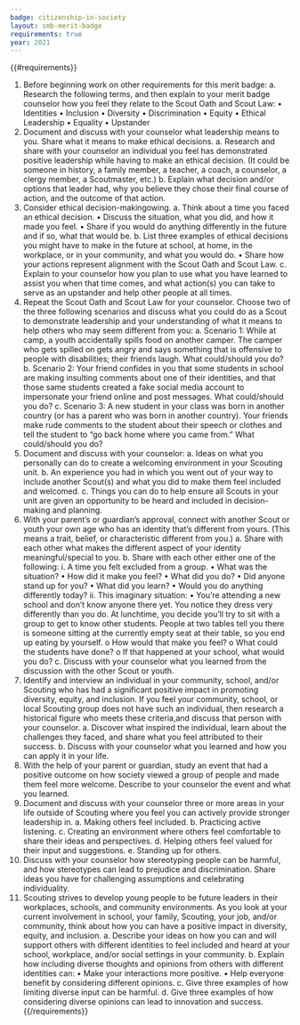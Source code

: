 ```yaml
---
badge: citizenship-in-society
layout: smb-merit-badge
requirements: true
year: 2021
---
```


{{#requirements}}
1. Before beginning work on other requirements for this merit badge:
    a. Research the following terms, and then explain to your merit badge counselor how you feel they relate to the Scout Oath and Scout Law:
            • Identities
            • Inclusion
            • Diversity
            • Discrimination
            • Equity
            • Ethical Leadership
            • Equality
            • Upstander
2. Document and discuss with your counselor what leadership means to you.  Share what it means to make ethical decisions.
    a. Research and share with your counselor an individual you feel has demonstrated positive leadership while having to make an ethical decision.  (It could be someone in history, a family member, a teacher, a coach, a counselor, a clergy member, a Scoutmaster, etc.)
    b. Explain what decision and/or options that leader had, why you believe they chose their final course of action, and the outcome of that action.
3. Consider ethical decision-makingowing.
    a. Think about a time you faced an ethical decision.
        • Discuss the situation, what you did, and how it made you feel.
        • Share if you would do anything differently in the future and if so, what that would be.
    b. List three examples of ethical decisions you might have to make in the future at school, at home, in the workplace, or in your community, and what you would do.
        • Share how your actions represent alignment with the Scout Oath and Scout Law.
    c. Explain to your counselor how you plan to use what you have learned to assist you when that time comes, and what action(s) you can take to serve as an upstander and help other people at all times.
4. Repeat the Scout Oath and Scout Law for your counselor. Choose two of the three following scenarios and discuss what you could do as a Scout to demonstrate leadership and your understanding of what it means to help others who may seem different from you:
    a. Scenario 1: While at camp, a youth accidentally spills food on another camper. The camper who gets spilled on gets angry and says something that is offensive to people with disabilities; their friends laugh. What could/should you do?
    b. Scenario 2: Your friend confides in you that some students in school are making insulting comments about one of their identities, and that those same students created a fake social media account to impersonate your friend online and post messages. What could/should you do?
    c. Scenario 3: A new student in your class was born in another country (or has a parent who was born in another country). Your friends make rude comments to the student about their speech or clothes and tell the student to “go back home where you came from.” What could/should you do?
5. Document and discuss with your counselor:
    a. Ideas on what you personally can do to create a welcoming environment in your Scouting unit.
    b. An experience you had in which you went out of your way to include another Scout(s) and what you did to make them feel included and welcomed.
    c. Things you can do to help ensure all Scouts in your unit are given an opportunity to be heard and included in decision-making and planning.
6. With your parent’s or guardian’s approval, connect with another Scout or youth your own age who has an identity that’s different from yours. (This means a trait, belief, or characteristic different from you.)
    a. Share with each other what makes the different aspect of your identity meaningful/special to you.
    b. Share with each other either one of the following:
        i. A time you felt excluded from a group.
            • What was the situation?
            • How did it make you feel?
            • What did you do?
            • Did anyone stand up for you?
            • What did you learn?
            • Would you do anything differently today?
        ii. This imaginary situation:
            • You’re attending a new school and don’t know anyone there yet. You notice they dress very differently than you do. At lunchtime, you decide you’ll try to sit with a group to get to know other students.  People at two tables tell you there is someone sitting at the currently empty seat at their table, so you end up eating by yourself.
                o How would that make you feel?
                o What could the students have done?
                o If that happened at your school, what would you do?
    c. Discuss with your counselor what you learned from the discussion with the other Scout or youth.
7. Identify and interview an individual in your community, school, and/or Scouting who has had a significant positive impact in promoting diversity, equity, and inclusion. If you feel your community, school, or local Scouting group does not have such an individual, then research a historical figure who meets these criteria,and discuss that person with your counselor.
    a. Discover what inspired the individual, learn about the challenges they faced, and share what you feel attributed to their success.
    b. Discuss with your counselor what you learned and how you can apply it in your life.
8. With the help of your parent or guardian, study an event that had a positive outcome on how society viewed a group of people and made them feel more welcome. Describe to your counselor the event and what you learned.
9. Document and discuss with your counselor three or more areas in your life outside of Scouting where you feel you can actively provide stronger leadership in.
    a. Making others feel included.
    b. Practicing active listening.
    c. Creating an environment where others feel comfortable to share their ideas and perspectives.
    d. Helping others feel valued for their input and suggestions.
    e. Standing up for others.
10. Discuss with your counselor how stereotyping people can be harmful, and how stereotypes can lead to prejudice and discrimination. Share ideas you have for challenging assumptions and celebrating individuality.
11. Scouting strives to develop young people to be future leaders in their workplaces, schools, and community environments. As you look at your current involvement in school, your family, Scouting, your job, and/or community, think about how you can have a positive impact in diversity, equity, and inclusion.
    a. Describe your ideas on how you can and will support others with different identities to feel included and heard at your school, workplace, and/or social settings in your community.
    b. Explain how including diverse thoughts and opinions from others with different identities can:
        • Make your interactions more positive.
        • Help everyone benefit by considering different opinions.
    c. Give three examples of how limiting diverse input can be harmful.
    d. Give three examples of how considering diverse opinions can lead to innovation and success.
{{/requirements}}
